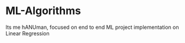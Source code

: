 # ML-Algorithms
Its me hANUman, focused on end to end ML project implementation on Linear Regression
